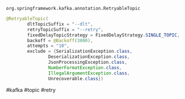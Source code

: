 `org.springframework.kafka.annotation.RetryableTopic`

```java
@RetryableTopic(
        dltTopicSuffix = "--dlt",
        retryTopicSuffix = "--retry",
        fixedDelayTopicStrategy = FixedDelayStrategy.SINGLE_TOPIC,
        backoff = @Backoff(3000),
        attempts = "10",
        exclude = {SerializationException.class,
                DeserializationException.class,
                JsonProcessingException.class,
                NumberFormatException.class,
                IllegalArgumentException.class,
                Unrecoverable.class})
```

#kafka #topic #retry